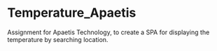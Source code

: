 # Temperature_Apaetis
Assignment for Apaetis Technology, to create a SPA for displaying the temperature by searching location.